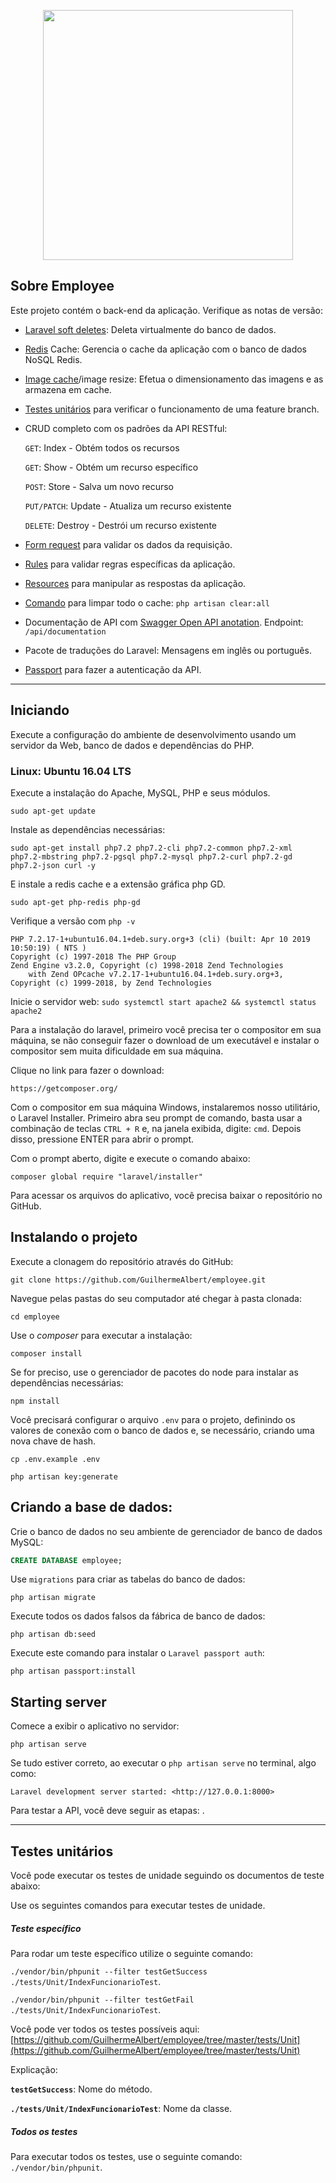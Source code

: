 <p align="center"><img src="https://res.cloudinary.com/dtfbvvkyp/image/upload/v1566331377/laravel-logolockup-cmyk-red.svg" width="400"></p>

## Sobre Employee

Este projeto contém o back-end da aplicação. Verifique as notas de versão:

- [Laravel soft deletes](https://laravel.com/docs/5.8/eloquent#soft-deleting): Deleta virtualmente do banco de dados.

- [Redis](https://redis.io/documentation) Cache: Gerencia o cache da aplicação com o banco de dados NoSQL Redis.

- [Image cache](http://image.intervention.io/use/cache)/image resize: Efetua o dimensionamento das imagens e as armazena em cache.

- [Testes unitários](https://laravel.com/docs/master/http-tests) para verificar o funcionamento de uma feature branch.

- CRUD completo com os padrões da API RESTful:

    `GET`: Index - Obtém todos os recursos

    `GET`: Show - Obtém um recurso específico

    `POST`: Store - Salva um novo recurso

    `PUT/PATCH`: Update - Atualiza um recurso existente

    `DELETE`: Destroy - Destrói um recurso existente

- [Form request](https://laravel.com/docs/master/validation) para validar os dados da requisição.

- [Rules](https://laravel.com/docs/master/validation#custom-validation-rules) para validar regras específicas da aplicação.

- [Resources](https://laravel.com/docs/master/eloquent-resources) para manipular as respostas da aplicação.

- [Comando](https://github.com/GuilhermeAlbert/employee/blob/master/app/Console/Commands/CacheClear.php) para limpar todo o cache: `php artisan clear:all`

- Documentação de API com [Swagger Open API anotation](https://swagger.io/). Endpoint: `/api/documentation`

- Pacote de traduções do Laravel: Mensagens em inglês ou português.

- [Passport](https://laravel.com/docs/master/passport) para fazer a autenticação da API.

----

## Iniciando

Execute a configuração do ambiente de desenvolvimento usando um servidor da Web, banco de dados e dependências do PHP.

### Linux: Ubuntu 16.04 LTS

Execute a instalação do Apache, MySQL, PHP e seus módulos.

```shell
sudo apt-get update
```

Instale as dependências necessárias: 

```shell
sudo apt-get install php7.2 php7.2-cli php7.2-common php7.2-xml php7.2-mbstring php7.2-pgsql php7.2-mysql php7.2-curl php7.2-gd php7.2-json curl -y
```

E instale a redis cache e a extensão gráfica php GD.

```shell
sudo apt-get php-redis php-gd
```

Verifique a versão com `php -v`


```
PHP 7.2.17-1+ubuntu16.04.1+deb.sury.org+3 (cli) (built: Apr 10 2019 10:50:19) ( NTS )
Copyright (c) 1997-2018 The PHP Group
Zend Engine v3.2.0, Copyright (c) 1998-2018 Zend Technologies
    with Zend OPcache v7.2.17-1+ubuntu16.04.1+deb.sury.org+3, Copyright (c) 1999-2018, by Zend Technologies
```

Inicie o servidor web: `sudo systemctl start apache2 && systemctl status apache2`

Para a instalação do laravel, primeiro você precisa ter o compositor em sua máquina, se não conseguir fazer o download de um executável e instalar o compositor sem muita dificuldade em sua máquina.

Clique no link para fazer o download:

```shell 
https://getcomposer.org/
```

Com o compositor em sua máquina Windows, instalaremos nosso utilitário, o Laravel Installer. Primeiro abra seu prompt de comando, basta usar a combinação de teclas `CTRL + R` e, na janela exibida, digite: `cmd`. Depois disso, pressione ENTER para abrir o prompt.

Com o prompt aberto, digite e execute o comando abaixo:

```shell 
composer global require "laravel/installer"
```

Para acessar os arquivos do aplicativo, você precisa baixar o repositório no GitHub.


## Instalando o projeto

Execute a clonagem do repositório através do GitHub:

```shell 
git clone https://github.com/GuilhermeAlbert/employee.git
```

Navegue pelas pastas do seu computador até chegar à pasta clonada:

```shell 
cd employee
```

Use o *composer* para executar a instalação:

```shell 
composer install
```

Se for preciso, use o gerenciador de pacotes do node para instalar as dependências necessárias:

```shell 
npm install
```

Você precisará configurar o arquivo `.env` para o projeto, definindo os valores de conexão com o banco de dados e, se necessário, criando uma nova chave de hash.

```shell
cp .env.example .env
```

```shell
php artisan key:generate
```

## Criando a base de dados:

Crie o banco de dados no seu ambiente de gerenciador de banco de dados MySQL:

```sql
CREATE DATABASE employee;
```

Use `migrations` para criar as tabelas do banco de dados:

```shell
php artisan migrate
```

Execute todos os dados falsos da fábrica de banco de dados:

```shell
php artisan db:seed
```

Execute este comando para instalar o `Laravel passport auth`:

```shell
php artisan passport:install
```

## Starting server

Comece a exibir o aplicativo no servidor:

```shell
php artisan serve
```

Se tudo estiver correto, ao executar o `php artisan serve` no terminal, algo como:

```
Laravel development server started: <http://127.0.0.1:8000>
```

Para testar a API, você deve seguir as etapas: []().

----

## Testes unitários

Você pode executar os testes de unidade seguindo os documentos de teste abaixo:

Use os seguintes comandos para executar testes de unidade.

##### Teste específico

Para rodar um teste específico utilize o seguinte comando: 

`./vendor/bin/phpunit --filter testGetSuccess ./tests/Unit/IndexFuncionarioTest`.

`./vendor/bin/phpunit --filter testGetFail ./tests/Unit/IndexFuncionarioTest`.

Você pode ver todos os testes possíveis aqui: [https://github.com/GuilhermeAlbert/employee/tree/master/tests/Unit](https://github.com/GuilhermeAlbert/employee/tree/master/tests/Unit)

Explicação: 

**`testGetSuccess`**: Nome do método.

**`./tests/Unit/IndexFuncionarioTest`**: Nome da classe.

##### Todos os testes

Para executar todos os testes, use o seguinte comando: `./vendor/bin/phpunit`.

